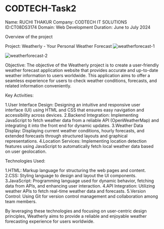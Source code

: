 # CODTECH-Task2

Name: RUCHI THAKUR
Company: CODTECH IT SOLUTIONS
ID:CT08DS3174
Domain: Web Development
Duration: June to July 2024

Overview of the project

Project:  Weatherly - Your Personal Weather Forecast
![weatherforecast-1](https://github.com/user-attachments/assets/7e8da9a9-a57b-4176-80b4-d197798759c1)

![weatherforecast-2](https://github.com/user-attachments/assets/f03c9be5-edc9-4853-bec0-c5b315d18d48)


Objective: The objective of the Weatherly project is to create a user-friendly weather forecast application website that provides accurate and up-to-date weather information to users worldwide. This application aims to offer a seamless experience for users to check weather conditions, forecasts, and related information conveniently.

Key Activities:

1.User Interface Design: Designing an intuitive and responsive user interface (UI) using HTML and CSS that ensures easy navigation and accessibility across devices.
2.Backend Integration: Implementing JavaScript to fetch weather data from a reliable API (OpenWeatherMap) and integrating it into the front end for dynamic updates.
3.Weather Data Display: Displaying current weather conditions, hourly forecasts, and extended forecasts through structured layouts and graphical representations.
4.Location Services: Implementing location detection features using JavaScript to automatically fetch local weather data based on user geolocation.


Technologies Used:

1.HTML: Markup language for structuring the web pages and content.
2.CSS: Styling language to design and layout the UI components.
3.JavaScript: Programming language used for dynamic behavior, fetching data from APIs, and enhancing user interaction.
4.API Integration: Utilizing weather APIs to fetch real-time weather data and forecasts.
5.Version Control: Using Git for version control management and collaboration among team members.

By leveraging these technologies and focusing on user-centric design principles, Weatherly aims to provide a reliable and enjoyable weather forecasting experience for users worldwide.



